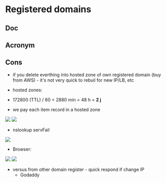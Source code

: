 # Registered domains

## Doc

## Acronym

## Cons
* if you delete everthing into hosted zone of own registered domain (buy from AWS) - it's not very quick to rebuil for new IP/LB, etc

* hosted zones:
* 172800 (TTL) / 60 = 2880 min = 48 h = **2 j**
* we pay each item record in a hosted zone

[<img src="https://i.imgur.com/ZekZMKQ.png">](https://i.imgur.com/ZekZMKQ.png)
[<img src="https://i.imgur.com/5luoVq7.png">](https://i.imgur.com/5luoVq7.png)

* nslookup servFail

[<img src="https://i.imgur.com/1htmGvB.png">](https://i.imgur.com/1htmGvB.png)

* Browser:

[<img src="https://i.imgur.com/6t4rpjN.png">](https://i.imgur.com/6t4rpjN.png)
[<img src="https://i.imgur.com/XuP9gWM.png">](https://i.imgur.com/XuP9gWM.png)

* versus from other domain register - quick respond if change IP
  * Godaddy
  
  
